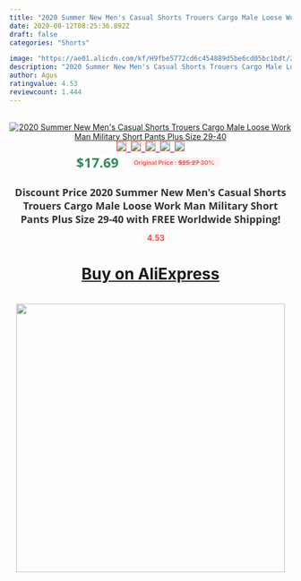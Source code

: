 ```yaml
---
title: "2020 Summer New Men's Casual Shorts Trouers Cargo Male Loose Work Man Military Short Pants Plus Size 29-40"
date: 2020-08-12T08:25:36.892Z
draft: false
categories: "Shorts"

image: "https://ae01.alicdn.com/kf/H9fbe5772cd6c454889d5be6cd05bc1bdt/2020-Summer-New-Men-s-Casual-Shorts-Trouers-Cargo-Male-Loose-Work-Man-Military-Short-Pants.jpg"
description: "2020 Summer New Men's Casual Shorts Trouers Cargo Male Loose Work Man Military Short Pants Plus Size 29-40"
author: Agus
ratingvalue: 4.53
reviewcount: 1.444
---
```

<br>
<div style="text-align: center;">
<a href="https://s.click.aliexpress.com/e/_ATGHvT" target="_blank" rel="nofollow noopener noreferrer"><img alt="2020 Summer New Men's Casual Shorts Trouers Cargo Male Loose Work Man Military Short Pants Plus Size 29-40" class="magnifier-image" src="https://ae01.alicdn.com/kf/H9fbe5772cd6c454889d5be6cd05bc1bdt/2020-Summer-New-Men-s-Casual-Shorts-Trouers-Cargo-Male-Loose-Work-Man-Military-Short-Pants.jpg_640x640.jpg">
<br>
<img style="border:1px solid salmon" src="https://ae01.alicdn.com/kf/H9fbe5772cd6c454889d5be6cd05bc1bdt/2020-Summer-New-Men-s-Casual-Shorts-Trouers-Cargo-Male-Loose-Work-Man-Military-Short-Pants.jpg_120x120.jpg">&nbsp;&nbsp;<img style="border:1px solid salmon" src="https://ae01.alicdn.com/kf/He0d14879474a4a31a7b6e6658ca51523Z/2020-Summer-New-Men-s-Casual-Shorts-Trouers-Cargo-Male-Loose-Work-Man-Military-Short-Pants.jpg_120x120.jpg">&nbsp;&nbsp;<img style="border:1px solid salmon" src="https://ae01.alicdn.com/kf/Hb829be3d012f4b5d8768331ffd58f2e3l/2020-Summer-New-Men-s-Casual-Shorts-Trouers-Cargo-Male-Loose-Work-Man-Military-Short-Pants.jpg_120x120.jpg">&nbsp;&nbsp;<img style="border:1px solid salmon" src="https://ae01.alicdn.com/kf/Hcb11edfdd9dd46928e97966c54e79ed5b/2020-Summer-New-Men-s-Casual-Shorts-Trouers-Cargo-Male-Loose-Work-Man-Military-Short-Pants.jpg_120x120.jpg">&nbsp;&nbsp;<img style="border:1px solid salmon" src="https://ae01.alicdn.com/kf/H82aef76c671345088756c575d5e5d9b5b/2020-Summer-New-Men-s-Casual-Shorts-Trouers-Cargo-Male-Loose-Work-Man-Military-Short-Pants.jpg_120x120.jpg"></a></div><br0>
<div style="text-align: center;"><span style="background-color: white; border: 0px; box-sizing: border-box; color: seagreen; display: inline-block; font-family: &quot;open sans&quot; , &quot;arial&quot; , &quot;helvetica&quot; , sans-serif , &quot;heiti&quot;; font-size: 24px; font-stretch: inherit; font-weight: 700; line-height: inherit; margin: 0px 10px 0px 0px; padding: 0px; vertical-align: middle;">$17.69 </span>
<span style="background: rgb(255 , 241 , 241); border-radius: 3px; border: 0px; box-sizing: border-box; color: #ff4747; display: inline-block; font-family: inherit; font-size: 12px; font-stretch: inherit; font-style: inherit; font-variant: inherit; font-weight: 600; line-height: inherit; margin: 0px; padding: 2px 5px; transform: scale(0.9); vertical-align: middle;">Original Price : <b style="text-decoration: line-through;">$25.27 </b> 30%&nbsp;&nbsp;</span></div>
<h1 style="color: #333333; display: inline-block; font-family: &quot;open sans&quot; , &quot;arial&quot; , &quot;helvetica&quot; , sans-serif , &quot;heiti&quot;; font-size: 18px; font-stretch: inherit; font-weight: 700; text-align: center;">Discount Price 2020 Summer New Men's Casual Shorts Trouers Cargo Male Loose Work Man Military Short Pants Plus Size 29-40 with FREE Worldwide Shipping!</h1>
<div style="color: #ff4747; text-align: center;">
<img src="https://4.bp.blogspot.com/-M0ZcTcb-5uY/XleCXlxnR4I/AAAAAAAAAEc/OrjgMkXV1oMQFaCRZj5HQwOCBcu3w1FegCPcBGAYYCw/s1600/star.png" style="height: 15px;">&nbsp;<b>4.53</b></div>
<div class="button_cont" align="center"><a class="buynow_a" href="https://s.click.aliexpress.com/e/_ATGHvT" target="_blank" rel="nofollow noopener noreferrer"><H1>Buy on AliExpress</H1></a></div><br>
<div class="separator" style="clear: both; text-align: center;">
<img src="https://lh3.googleusercontent.com/-pTy5HemUv9M/XlePHvY0dAI/AAAAAAAAAE4/0nX5iRUoIWY8eMW9Dpxeirr157OZliDIgCLcBGAsYHQ/s1600/badge.gif" width="480">
</div>
